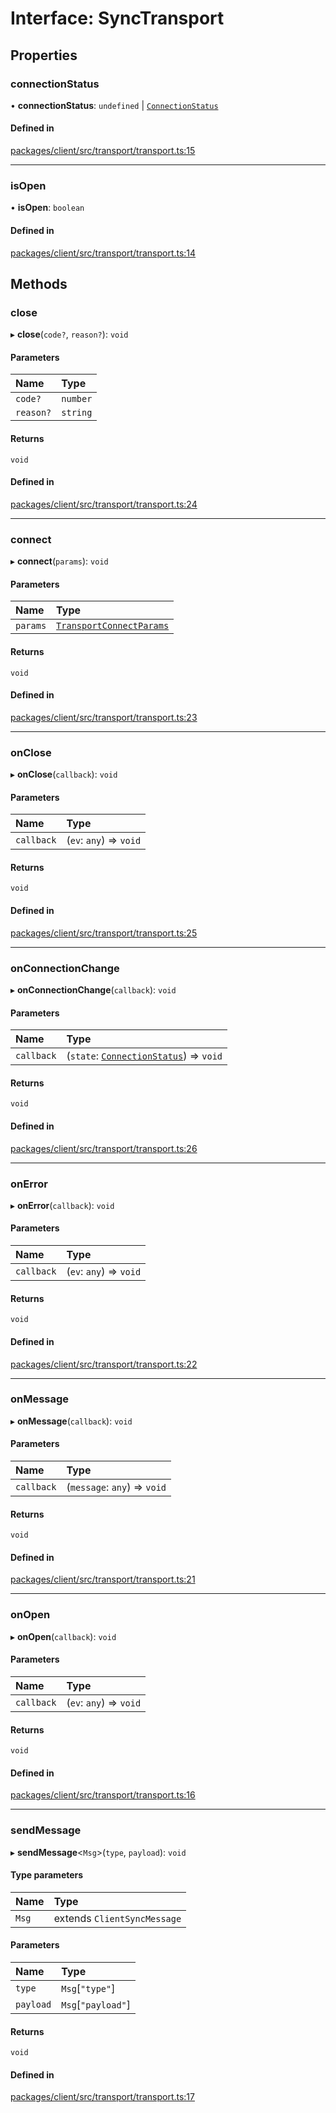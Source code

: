 # Interface: SyncTransport

## Properties

### connectionStatus

• **connectionStatus**: `undefined` \| [`ConnectionStatus`](../modules.md#connectionstatus)

#### Defined in

[packages/client/src/transport/transport.ts:15](https://github.com/aspen-cloud/triplit/blob/18e722a/packages/client/src/transport/transport.ts#L15)

___

### isOpen

• **isOpen**: `boolean`

#### Defined in

[packages/client/src/transport/transport.ts:14](https://github.com/aspen-cloud/triplit/blob/18e722a/packages/client/src/transport/transport.ts#L14)

## Methods

### close

▸ **close**(`code?`, `reason?`): `void`

#### Parameters

| Name | Type |
| :------ | :------ |
| `code?` | `number` |
| `reason?` | `string` |

#### Returns

`void`

#### Defined in

[packages/client/src/transport/transport.ts:24](https://github.com/aspen-cloud/triplit/blob/18e722a/packages/client/src/transport/transport.ts#L24)

___

### connect

▸ **connect**(`params`): `void`

#### Parameters

| Name | Type |
| :------ | :------ |
| `params` | [`TransportConnectParams`](../modules.md#transportconnectparams) |

#### Returns

`void`

#### Defined in

[packages/client/src/transport/transport.ts:23](https://github.com/aspen-cloud/triplit/blob/18e722a/packages/client/src/transport/transport.ts#L23)

___

### onClose

▸ **onClose**(`callback`): `void`

#### Parameters

| Name | Type |
| :------ | :------ |
| `callback` | (`ev`: `any`) => `void` |

#### Returns

`void`

#### Defined in

[packages/client/src/transport/transport.ts:25](https://github.com/aspen-cloud/triplit/blob/18e722a/packages/client/src/transport/transport.ts#L25)

___

### onConnectionChange

▸ **onConnectionChange**(`callback`): `void`

#### Parameters

| Name | Type |
| :------ | :------ |
| `callback` | (`state`: [`ConnectionStatus`](../modules.md#connectionstatus)) => `void` |

#### Returns

`void`

#### Defined in

[packages/client/src/transport/transport.ts:26](https://github.com/aspen-cloud/triplit/blob/18e722a/packages/client/src/transport/transport.ts#L26)

___

### onError

▸ **onError**(`callback`): `void`

#### Parameters

| Name | Type |
| :------ | :------ |
| `callback` | (`ev`: `any`) => `void` |

#### Returns

`void`

#### Defined in

[packages/client/src/transport/transport.ts:22](https://github.com/aspen-cloud/triplit/blob/18e722a/packages/client/src/transport/transport.ts#L22)

___

### onMessage

▸ **onMessage**(`callback`): `void`

#### Parameters

| Name | Type |
| :------ | :------ |
| `callback` | (`message`: `any`) => `void` |

#### Returns

`void`

#### Defined in

[packages/client/src/transport/transport.ts:21](https://github.com/aspen-cloud/triplit/blob/18e722a/packages/client/src/transport/transport.ts#L21)

___

### onOpen

▸ **onOpen**(`callback`): `void`

#### Parameters

| Name | Type |
| :------ | :------ |
| `callback` | (`ev`: `any`) => `void` |

#### Returns

`void`

#### Defined in

[packages/client/src/transport/transport.ts:16](https://github.com/aspen-cloud/triplit/blob/18e722a/packages/client/src/transport/transport.ts#L16)

___

### sendMessage

▸ **sendMessage**\<`Msg`\>(`type`, `payload`): `void`

#### Type parameters

| Name | Type |
| :------ | :------ |
| `Msg` | extends `ClientSyncMessage` |

#### Parameters

| Name | Type |
| :------ | :------ |
| `type` | `Msg`[``"type"``] |
| `payload` | `Msg`[``"payload"``] |

#### Returns

`void`

#### Defined in

[packages/client/src/transport/transport.ts:17](https://github.com/aspen-cloud/triplit/blob/18e722a/packages/client/src/transport/transport.ts#L17)
